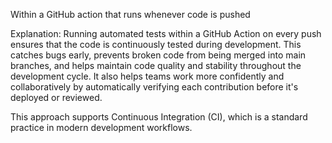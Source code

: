 Within a GitHub action that runs whenever code is pushed

Explanation:
Running automated tests within a GitHub Action on every push ensures that the code is continuously tested during development. This catches bugs early, prevents broken code from being merged into main branches, and helps maintain code quality and stability throughout the development cycle. It also helps teams work more confidently and collaboratively by automatically verifying each contribution before it's deployed or reviewed.

This approach supports Continuous Integration (CI), which is a standard practice in modern development workflows.














